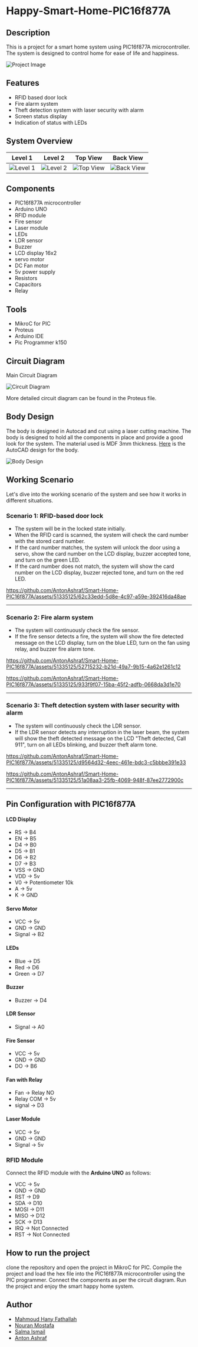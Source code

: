 # Happy-Smart-Home-PIC16f877A

## Description
This is a project for a smart home system using PIC16f877A microcontroller. The system is designed to control home for ease of life and happiness. 

![Project Image](https://github.com/AntonAshraf/Smart-Home-PIC16f877A/assets/51335125/368ce15e-84a5-4550-b129-732cf5d7373e)


## Features
- RFID based door lock
- Fire alarm system
- Theft detection system with laser security with alarm
- Screen status display
- Indication of status with LEDs

## System Overview
|Level 1| Level 2| Top View|Back View|
|--------|---------|-----------|----|
|![Level 1](https://github.com/AntonAshraf/Smart-Home-PIC16f877A/assets/51335125/a79618d0-93df-48ae-b04d-82cdfb650c8b)|![Level 2](https://github.com/AntonAshraf/Smart-Home-PIC16f877A/assets/51335125/d84a73a3-c38e-4ad6-847a-d00772e220de)|![Top View](https://github.com/AntonAshraf/Smart-Home-PIC16f877A/assets/51335125/ebd74ca5-9512-46f5-90af-cfc56e578aad)|![Back View](https://github.com/AntonAshraf/Smart-Home-PIC16f877A/assets/51335125/d8c99dd7-2a5e-4006-ba89-c5edb532d2e0)|




## Components
- PIC16f877A microcontroller
- Arduino UNO
- RFID module
- Fire sensor
- Laser module
- LEDs
- LDR sensor
- Buzzer
- LCD display 16x2
- servo motor
- DC Fan motor
- 5v power supply
- Resistors
- Capacitors
- Relay

## Tools
- MikroC for PIC
- Proteus
- Arduino IDE
- Pic Programmer k150

## Circuit Diagram
Main Circuit Diagram

![Circuit Diagram](https://github.com/AntonAshraf/Smart-Home-PIC16f877A/assets/51335125/079085f0-52f1-47f0-a3ad-8f11228c28a2)


More detailed circuit diagram can be found in the Proteus file.

## Body Design
The body is designed in Autocad and cut using a laser cutting machine. The body is designed to hold all the components in place and provide a good look for the system. The material used is MDF 3mm thickness. [Here](https://github.com/AntonAshraf/Smart-Home-PIC16f877A/blob/main/Design%20Autocad.DWG) is the AutoCAD design for the body.

![Body Design](https://github.com/AntonAshraf/Smart-Home-PIC16f877A/assets/51335125/d49c2954-5407-40ed-b56d-50e64c6b163e)



 
## Working Scenario
Let's dive into the working scenario of the system and see how it works in different situations.

### Scenario 1: RFID-based door lock
- The system will be in the locked state initially.
- When the RFID card is scanned, the system will check the card number with the stored card number.
- If the card number matches, the system will unlock the door using a servo, show the card number on the LCD display, buzzer accepted tone, and turn on the green LED.
- If the card number does not match, the system will show the card number on the LCD display, buzzer rejected tone, and turn on the red LED.

https://github.com/AntonAshraf/Smart-Home-PIC16f877A/assets/51335125/62c33edd-5d8e-4c97-a59e-392416da48ae

--- 
### Scenario 2: Fire alarm system
- The system will continuously check the fire sensor.
- If the fire sensor detects a fire, the system will show the fire detected message on the LCD display, turn on the blue LED, turn on the fan using relay, and buzzer fire alarm tone.

https://github.com/AntonAshraf/Smart-Home-PIC16f877A/assets/51335125/52715232-b21d-49a7-9b15-4a62e1261c12

https://github.com/AntonAshraf/Smart-Home-PIC16f877A/assets/51335125/933f9f07-15ba-45f2-adfb-0668da3d1e70

---

### Scenario 3: Theft detection system with laser security with alarm
- The system will continuously check the LDR sensor.
- If the LDR sensor detects any interruption in the laser beam, the system will show the theft detected message on the LCD "Theft detected, Call 911", turn on all LEDs blinking, and buzzer theft alarm tone.



https://github.com/AntonAshraf/Smart-Home-PIC16f877A/assets/51335125/d9564d32-4eec-461e-bdc3-c5bbbe391e33


https://github.com/AntonAshraf/Smart-Home-PIC16f877A/assets/51335125/51a08aa3-25fb-4069-948f-87ee2772900c

---

## Pin Configuration with PIC16f877A

#### LCD Display
- RS -> B4
- EN -> B5
- D4 -> B0
- D5 -> B1
- D6 -> B2
- D7 -> B3
- VSS -> GND
- VDD -> 5v
- V0 -> Potentiometer 10k
- A -> 5v
- K -> GND

#### Servo Motor
- VCC -> 5v
- GND -> GND
- Signal -> B2

#### LEDs
- Blue -> D5
- Red -> D6
- Green -> D7

#### Buzzer
- Buzzer -> D4

#### LDR Sensor
- Signal -> A0

#### Fire Sensor
- VCC -> 5v
- GND -> GND
- DO -> B6

#### Fan with Relay
- Fan -> Relay NO
- Relay COM -> 5v
- signal -> D3

#### Laser Module
- VCC -> 5v
- GND -> GND
- Signal -> 5v

### RFID Module
Connect the RFID module with the **Arduino UNO** as follows:
- VCC -> 5v
- GND -> GND
- RST -> D9
- SDA -> D10
- MOSI -> D11
- MISO -> D12
- SCK -> D13
- IRQ -> Not Connected
- RST -> Not Connected



## How to run the project
clone the repository and open the project in MikroC for PIC. Compile the project and load the hex file into the PIC16f877A microcontroller using the PIC programmer. Connect the components as per the circuit diagram. Run the project and enjoy the smart happy home system.

## Author
- [Mahmoud Hany Fathallah](https://github.com/MahmoudHanyFathalla)
- [Nouran Mostafa]()
- [Salma Ismail]()
- [Anton Ashraf]()

